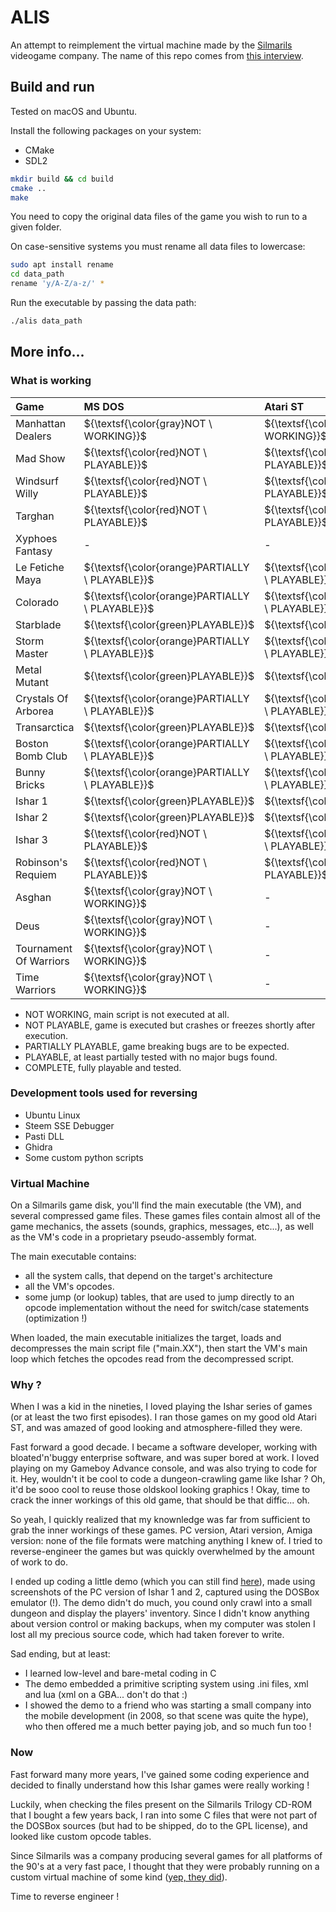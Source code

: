 # ALIS

An attempt to reimplement the virtual machine made by the [Silmarils](https://en.wikipedia.org/wiki/Silmarils_(company)) videogame company. The name of this repo comes from [this interview](https://www.atarilegend.com/interviews/26).

## Build and run

Tested on macOS and Ubuntu.

Install the following packages on your system:

- CMake
- SDL2

```bash
mkdir build && cd build
cmake ..
make
```

You need to copy the original data files of the game you wish to run to a given folder.

On case-sensitive systems you must rename all data files to lowercase:

```bash
sudo apt install rename
cd data_path
rename 'y/A-Z/a-z/' *
```

Run the executable by passing the data path:

```bash
./alis data_path
```

## More info...

### What is working

| Game                   | MS DOS                                               | Atari ST                                             | Atari Falcon                                         | Amiga                                                | Amiga AGA                                            | Macintosh                                            | 3DO                                         | Amstrad CPC                                 |
| :---                   | :---                                                 | :---                                                 | :---                                                 | :---                                                 | :---                                                 | :---                                                 | :---                                        | :---                                        |
| Manhattan Dealers      | ${\textsf{\color{gray}NOT \ WORKING}}$          | ${\textsf{\color{gray}NOT \ WORKING}}$          | -                                                    | ${\textsf{\color{gray}NOT \ WORKING}}$          | -                                                    | -                                                    | -                                           | -                                           |
| Mad Show               | ${\textsf{\color{red}NOT \ PLAYABLE}}$          | ${\textsf{\color{red}NOT \ PLAYABLE}}$          | -                                                    | ${\textsf{\color{red}NOT \ PLAYABLE}}$          | -                                                    | -                                                    | -                                           | -                                           |
| Windsurf Willy         | ${\textsf{\color{red}NOT \ PLAYABLE}}$          | ${\textsf{\color{red}NOT \ PLAYABLE}}$          | -                                                    | ${\textsf{\color{red}NOT \ PLAYABLE}}$          | -                                                    | -                                                    | -                                           | ${\textsf{\color{gray}NOT \ WORKING}}$ |
| Targhan                | ${\textsf{\color{red}NOT \ PLAYABLE}}$          | ${\textsf{\color{red}NOT \ PLAYABLE}}$          | -                                                    | ${\textsf{\color{red}NOT \ PLAYABLE}}$          | -                                                    | ${\textsf{\color{red}NOT \ PLAYABLE}}$          | -                                           | ${\textsf{\color{gray}NOT \ WORKING}}$ |
| Xyphoes Fantasy        | -                                                    | -                                                    | -                                                    | -                                                    | -                                                    | -                                                    | -                                           | ${\textsf{\color{gray}NOT \ WORKING}}$ |
| Le Fetiche Maya        | ${\textsf{\color{orange}PARTIALLY \ PLAYABLE}}$ | ${\textsf{\color{orange}PARTIALLY \ PLAYABLE}}$ | -                                                    | ${\textsf{\color{red}NOT \ PLAYABLE}}$          | -                                                    | -                                                    | -                                           | -                                           |
| Colorado               | ${\textsf{\color{orange}PARTIALLY \ PLAYABLE}}$ | ${\textsf{\color{orange}PARTIALLY \ PLAYABLE}}$ | -                                                    | ${\textsf{\color{orange}PARTIALLY \ PLAYABLE}}$ | -                                                    | -                                                    | -                                           | -                                           |
| Starblade              | ${\textsf{\color{green}PLAYABLE}}$                   | ${\textsf{\color{green}PLAYABLE}}$                   | -                                                    | ${\textsf{\color{green}PLAYABLE}}$                   | -                                                    | -                                                    | -                                           | -                                           |
| Storm Master           | ${\textsf{\color{orange}PARTIALLY \ PLAYABLE}}$ | ${\textsf{\color{orange}PARTIALLY \ PLAYABLE}}$ | -                                                    | ${\textsf{\color{orange}PARTIALLY \ PLAYABLE}}$ | -                                                    | -                                                    | -                                           | -                                           |
| Metal Mutant           | ${\textsf{\color{green}PLAYABLE}}$                   | ${\textsf{\color{green}PLAYABLE}}$                   | -                                                    | ${\textsf{\color{green}PLAYABLE}}$                   | -                                                    | -                                                    | -                                           | -                                           |
| Crystals Of Arborea    | ${\textsf{\color{orange}PARTIALLY \ PLAYABLE}}$ | ${\textsf{\color{orange}PARTIALLY \ PLAYABLE}}$ | -                                                    | ${\textsf{\color{orange}PARTIALLY \ PLAYABLE}}$ | -                                                    | -                                                    | -                                           | -                                           |
| Transarctica           | ${\textsf{\color{green}PLAYABLE}}$                   | ${\textsf{\color{green}PLAYABLE}}$                   | ${\textsf{\color{green}PLAYABLE}}$                   | ${\textsf{\color{green}PLAYABLE}}$                   | ${\textsf{\color{green}PLAYABLE}}$                   | ${\textsf{\color{green}PLAYABLE}}$                   | -                                           | -                                           |
| Boston Bomb Club       | ${\textsf{\color{orange}PARTIALLY \ PLAYABLE}}$ | ${\textsf{\color{orange}PARTIALLY \ PLAYABLE}}$ | -                                                    | ${\textsf{\color{orange}PARTIALLY \ PLAYABLE}}$ | -                                                    | -                                                    | -                                           | -                                           |
| Bunny Bricks           | ${\textsf{\color{orange}PARTIALLY \ PLAYABLE}}$ | ${\textsf{\color{orange}PARTIALLY \ PLAYABLE}}$ | -                                                    | ${\textsf{\color{orange}PARTIALLY \ PLAYABLE}}$ | -                                                    | -                                                    | -                                           | -                                           |
| Ishar 1                | ${\textsf{\color{green}PLAYABLE}}$                   | ${\textsf{\color{green}PLAYABLE}}$                   | ${\textsf{\color{green}PLAYABLE}}$                   | ${\textsf{\color{green}PLAYABLE}}$                   | ${\textsf{\color{green}PLAYABLE}}$                   | ${\textsf{\color{green}PLAYABLE}}$                   | -                                           | -                                           |
| Ishar 2                | ${\textsf{\color{green}PLAYABLE}}$                   | ${\textsf{\color{green}PLAYABLE}}$                   | ${\textsf{\color{green}PLAYABLE}}$                   | ${\textsf{\color{green}PLAYABLE}}$                   | ${\textsf{\color{green}PLAYABLE}}$                   | ${\textsf{\color{green}PLAYABLE}}$                   | -                                           | -                                           |
| Ishar 3                | ${\textsf{\color{red}NOT \ PLAYABLE}}$          | ${\textsf{\color{orange}PARTIALLY \ PLAYABLE}}$ | ${\textsf{\color{orange}PARTIALLY \ PLAYABLE}}$ | ${\textsf{\color{orange}PARTIALLY \ PLAYABLE}}$ | ${\textsf{\color{orange}PARTIALLY \ PLAYABLE}}$ | ${\textsf{\color{orange}PARTIALLY \ PLAYABLE}}$ | -                                           | -                                           |
| Robinson's Requiem     | ${\textsf{\color{red}NOT \ PLAYABLE}}$          | ${\textsf{\color{red}NOT \ PLAYABLE}}$          | ${\textsf{\color{red}NOT \ PLAYABLE}}$          | ${\textsf{\color{red}NOT \ PLAYABLE}}$          | ${\textsf{\color{red}NOT \ PLAYABLE}}$          | ${\textsf{\color{red}NOT \ PLAYABLE}}$          | ${\textsf{\color{gray}NOT \ WORKING}}$ | -                                           |
| Asghan                 | ${\textsf{\color{gray}NOT \ WORKING}}$          | -                                                    | -                                                    | -                                                    | -                                                    | -                                                    | -                                           | -                                           |
| Deus                   | ${\textsf{\color{gray}NOT \ WORKING}}$          | -                                                    | -                                                    | -                                                    | -                                                    | -                                                    | -                                           | -                                           |
| Tournament Of Warriors | ${\textsf{\color{gray}NOT \ WORKING}}$          | -                                                    | -                                                    | -                                                    | -                                                    | -                                                    | -                                           | -                                           |
| Time Warriors          | ${\textsf{\color{gray}NOT \ WORKING}}$          | -                                                    | -                                                    | -                                                    | -                                                    | -                                                    | -                                           | -                                           |

- NOT WORKING, main script is not executed at all.               
- NOT PLAYABLE, game is executed but crashes or freezes shortly after execution.               
- PARTIALLY PLAYABLE, game breaking bugs are to be expected.
- PLAYABLE, at least partially tested with no major bugs found.
- COMPLETE, fully playable and tested.

### Development tools used for reversing

- Ubuntu Linux
- Steem SSE Debugger
- Pasti DLL
- Ghidra
- Some custom python scripts

### Virtual Machine

On a Silmarils game disk, you'll find the main executable (the VM), and several compressed game files. These games files contain almost all of the game mechanics, the assets (sounds, graphics, messages, etc...), as well as the VM's code in a proprietary pseudo-assembly format.

The main executable contains:
- all the system calls, that depend on the target's architecture
- all the VM's opcodes. 
- some jump (or lookup) tables, that are used to jump directly to an opcode implementation without the need for switch/case statements (optimization !)

When loaded, the main executable initializes the target, loads and decompresses the main script file ("main.XX"), then start the VM's main loop which fetches the opcodes read from the decompressed script.

### Why ?

When I was a kid in the nineties, I loved playing the Ishar series of games (or at least the two first episodes). I ran those games on my good old Atari ST, and was amazed of good looking and atmosphere-filled they were.

Fast forward a good decade. I became a software developer, working with bloated'n'buggy enterprise software, and was super bored at work.
I loved playing on my Gameboy Advance console, and was also trying to code for it.
Hey, wouldn't it be cool to code a dungeon-crawling game like Ishar ? Oh, it'd be sooo cool to reuse those oldskool looking graphics !
Okay, time to crack the inner workings of this old game, that should be that diffic... oh.

So yeah, I quickly realized that my knownledge was far from sufficient to grab the inner workings of these games.
PC version, Atari version, Amiga version: none of the file formats were matching anything I knew of.
I tried to reverse-engineer the games but was quickly overwhelmed by the amount of work to do.

I ended up coding a little demo (which you can still find [here](https://pdroms.de/files/nintendo-gameboyadvance-gba/ishar-advance-v0-0-alpha)), made using screenshots of the PC version of Ishar 1 and 2, captured using the DOSBox emulator (!).
The demo didn't do much, you cound only crawl into a small dungeon and display the players' inventory.
Since I didn't know anything about version control or making backups, when my computer was stolen I lost all my precious source code, which had taken forever to write.

Sad ending, but at least:
- I learned low-level and bare-metal coding in C
- The demo embedded a primitive scripting system using .ini files, xml and lua (xml on a GBA... don't do that :)
- I showed the demo to a friend who was starting a small company into the mobile development (in 2008, so that scene was quite the hype), who then offered me a much better paying job, and so much fun too !

### Now

Fast forward many more years, I've gained some coding experience and decided to finally understand how this Ishar games were really working !

Luckily, when checking the files present on the Silmarils Trilogy CD-ROM that I bought a few years back, I ran into some C files that were not part of the DOSBox sources (but had to be shipped, do to the GPL license), and looked like custom opcode tables.

Since Silmarils was a company producing several games for all platforms of the 90's at a very fast pace, I thought that they were probably running on a custom virtual machine of some kind ([yep, they did](https://www.youtube.com/watch?v=TKAg3JMLXzM)).

Time to reverse engineer !
